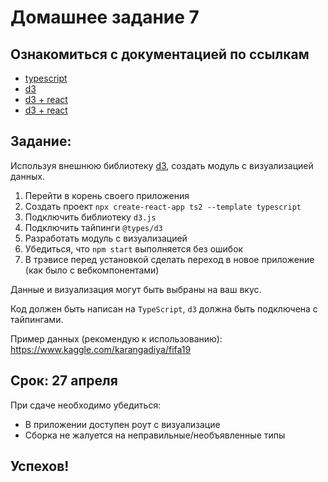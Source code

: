 # Домашнее задание 7

## Ознакомиться с документацией по ссылкам

- [typescript](https://www.typescriptlang.org/docs/handbook/basic-types.html)
- [d3](https://d3js.org/)
- [d3 + react](https://spin.atomicobject.com/2017/07/20/d3-react-typescript/)
- [d3 + react](https://medium.com/@jeffbutsch/using-d3-in-react-with-hooks-4a6c61f1d102)

## Задание:

Используя внешнюю библиотеку [d3](https://d3js.org/), создать модуль с визуализацией данных.

1. Перейти в корень своего приложения
2. Создать проект `npx create-react-app ts2 --template typescript`
3. Подключить библиотеку `d3.js`
4. Подключить тайпинги `@types/d3`
5. Разработать модуль с визуализацией
6. Убедиться, что `npm start` выполняется без ошибок
7. В трэвисе перед установкой сделать переход в новое приложение (как было с вебкомпонентами)

Данные и визуализация могут быть выбраны на ваш вкус.

Код должен быть написан на `TypeScript`, `d3` должна быть подключена с тайпингами.

Пример данных (рекомендую к использованию): https://www.kaggle.com/karangadiya/fifa19

## Срок: 27 апреля

При сдаче необходимо убедиться:

- В приложении доступен роут с визуализацие
- Сборка не жалуется на неправильные/необъявленные типы

## Успехов!
